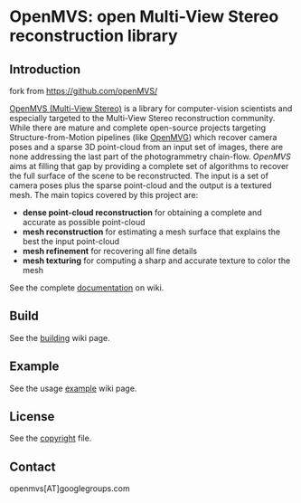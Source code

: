 

# OpenMVS: open Multi-View Stereo reconstruction library

## Introduction

fork from https://github.com/openMVS/ 

[OpenMVS (Multi-View Stereo)](https://github.com/cdcseacave/openMVS/) is a library for computer-vision scientists and especially targeted to the Multi-View Stereo reconstruction community. While there are mature and complete open-source projects targeting Structure-from-Motion pipelines (like [OpenMVG](https://github.com/openMVG/openMVG)) which recover camera poses and a sparse 3D point-cloud from an input set of images, there are none addressing the last part of the photogrammetry chain-flow. *OpenMVS* aims at filling that gap by providing a complete set of algorithms to recover the full surface of the scene to be reconstructed. The input is a set of camera poses plus the sparse point-cloud and the output is a textured mesh. The main topics covered by this project are:

- **dense point-cloud reconstruction** for obtaining a complete and accurate as possible point-cloud
- **mesh reconstruction** for estimating a mesh surface that explains the best the input point-cloud
- **mesh refinement** for recovering all fine details
- **mesh texturing** for computing a sharp and accurate texture to color the mesh

See the complete [documentation](https://github.com/cdcseacave/openMVS/wiki) on wiki.

## Build

See the [building](https://github.com/cdcseacave/openMVS/wiki/Building) wiki page.

## Example

See the usage [example](https://github.com/cdcseacave/openMVS/Usage) wiki page.

## License

See the [copyright](https://github.com/AsGz/openMVS/blob/master/COPYRIGHT.md) file.

## Contact

openmvs[AT]googlegroups.com

